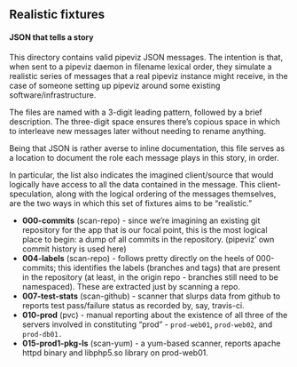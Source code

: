 ## Realistic fixtures
#### JSON that tells a story

This directory contains valid pipeviz JSON messages. The intention is that, when sent to a pipeviz daemon in filename lexical order, they simulate a realistic series of messages that a real pipeviz instance might receive, in the case of someone setting up pipeviz around some existing software/infrastructure.

The files are named with a 3-digit leading pattern, followed by a brief description. The three-digit space ensures there’s copious space in which to interleave new messages later without needing to rename anything.

Being that JSON is rather averse to inline documentation, this file serves as a location to document the role each message plays in this story, in order.

In particular, the list also indicates the imagined client/source that would logically have access to all the data contained in the message. This client-speculation, along with the logical ordering of the messages themselves, are the two ways in which this set of fixtures aims to be “realistic.”

* **000-commits** (scan-repo) - since we’re imagining an existing git repository for the app that is our focal point, this is the most logical place to begin: a dump of all commits in the repository. (pipeviz’ own commit history is used here)
* **004-labels** (scan-repo) - follows pretty directly on the heels of 000-commits; this identifies the labels (branches and tags) that are present in the repository (at least, in the origin repo - branches still need to be namespaced). These are extracted just by scanning a repo.
* **007-test-stats** (scan-github) - scanner that slurps data from github to reports test pass/failure status as recorded by, say, travis-ci.
* **010-prod** (pvc) - manual reporting about the existence of all three of the servers involved in constituting “prod” - `prod-web01`, `prod-web02`, and `prod-db01.`
* **015-prod1-pkg-ls** (scan-yum) - a yum-based scanner, reports apache httpd binary and libphp5.so library on prod-web01.
